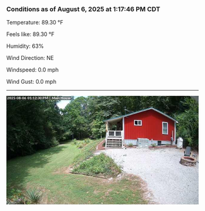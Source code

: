 ### Conditions as of August 6, 2025 at 1:17:46 PM CDT 

Temperature: 89.30 &deg;F

Feels like: 89.30 &deg;F

Humidity: 63%

Wind Direction: NE

Windspeed: 0.0 mph

Wind Gust: 0.0 mph

---

<img src="./images/latest.jpeg"/>


